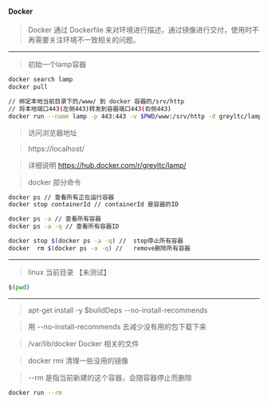#### Docker

>Docker 通过 Dockerfile 来对环境进行描述，通过镜像进行交付，使用时不再需要关注环境不一致相关的问题。

***
>初始一个lamp容器

```bash
docker search lamp
docker pull

// 绑定本地当前目录下的/www/ 到 docker 容器的/srv/http
// 将本地端口443(左侧443)转发到容器端口443(右侧443)
docker run --name lamp -p 443:443 -v $PWD/www:/srv/http -d greyltc/lamp
```
>访问浏览器地址

>https://localhost/

>详细说明 https://hub.docker.com/r/greyltc/lamp/

>docker 部分命令

```bash
docker ps // 查看所有正在运行容器
docker stop containerId // containerId 是容器的ID

docker ps -a // 查看所有容器
docker ps -a -q // 查看所有容器ID

docker stop $(docker ps -a -q) //  stop停止所有容器
docker  rm $(docker ps -a -q) //   remove删除所有容器
```

***
>linux 当前目录 【未测试】

```bash
$(pwd)
```

***
>apt-get install -y $buildDeps --no-install-recommends

>用 --no-install-recommends 去减少没有用的包下载下来

>/var/lib/docker Docker 相关的文件

>docker rmi 清理一些没用的镜像

>--rm 是指当前新建的这个容器，会随容器停止而删除

```bash
docker run --rm
```